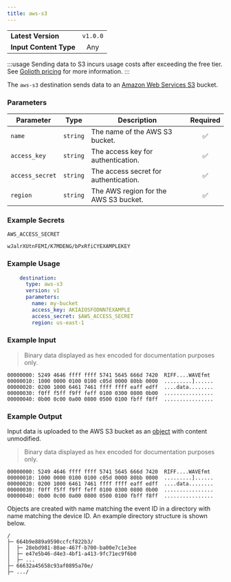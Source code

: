 ```yaml
---
title: aws-s3
---
```


|   |   |
|---|:---:|
|__Latest Version__| `v1.0.0` |
|__Input Content Type__| Any |

:::usage
Sending data to S3 incurs usage costs after exceeding the free tier. See
[Golioth pricing](https://golioth.io/pricing) for more information.
:::

The `aws-s3` destination sends data to an [Amazon Web Services
S3](https://aws.amazon.com/s3/) bucket.

### Parameters

|Parameter|Type|Description|Required|
|---|---|---|:---:|
|`name`|`string`| The name of the AWS S3 bucket. |✅|
|`access_key`|`string`| The access key for authentication. |✅|
|`access_secret`|`string`| The access secret for authentication. |✅|
|`region`|`string`| The AWS region for the AWS S3 bucket. |✅|

### Example Secrets

`AWS_ACCESS_SECRET`
```
wJalrXUtnFEMI/K7MDENG/bPxRfiCYEXAMPLEKEY
```

### Example Usage

```yaml
    destination:
      type: aws-s3
      version: v1
      parameters:
        name: my-bucket
        access_key: AKIAIOSFODNN7EXAMPLE
        access_secret: $AWS_ACCESS_SECRET
        region: us-east-1
```

### Example Input

> Binary data displayed as hex encoded for documentation purposes only.

```
00000000: 5249 4646 ffff ffff 5741 5645 666d 7420  RIFF....WAVEfmt
00000010: 1000 0000 0100 0100 c05d 0000 80bb 0000  .........]......
00000020: 0200 1000 6461 7461 ffff ffff eaff edff  ....data........
00000030: f0ff f5ff f9ff feff 0100 0300 0800 0b00  ................
00000040: 0b00 0c00 0a00 0800 0500 0100 fbff f8ff  ................
```

### Example Output

Input data is uploaded to the AWS S3 bucket as an
[object](https://docs.aws.amazon.com/AmazonS3/latest/userguide/uploading-downloading-objects.html)
with content unmodified.

> Binary data displayed as hex encoded for documentation purposes only.

```
00000000: 5249 4646 ffff ffff 5741 5645 666d 7420  RIFF....WAVEfmt
00000010: 1000 0000 0100 0100 c05d 0000 80bb 0000  .........]......
00000020: 0200 1000 6461 7461 ffff ffff eaff edff  ....data........
00000030: f0ff f5ff f9ff feff 0100 0300 0800 0b00  ................
00000040: 0b00 0c00 0a00 0800 0500 0100 fbff f8ff  ................
```

Objects are created with name matching the event ID in a directory with
name matching the device ID. An example directory structure is shown below.

```
/
├─ 664b9e889a9590ccfcf822b3/
│  ├─ 28ebd981-80ae-467f-b700-ba00e7c1e3ee
│  ├─ e47e5b46-d4e3-4bf1-a413-9fc71ec9f6b0
│  ├─ ...
├─ 66632a45658c93af0895a70e/
├─ .../
```

